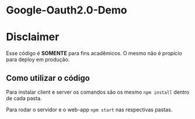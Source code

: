 # **Google-Oauth2.0-Demo**

# Disclaimer
Esse código é **SOMENTE** para fins acadêmicos. O mesmo não é propício para deploy em produção.

## Como utilizar o código
Para instalar client e server os comandos são os mesmo ``npm install`` dentro de cada pasta.

Para rodar o servidor e o web-app ``npm start`` nas respectivas pastas.
